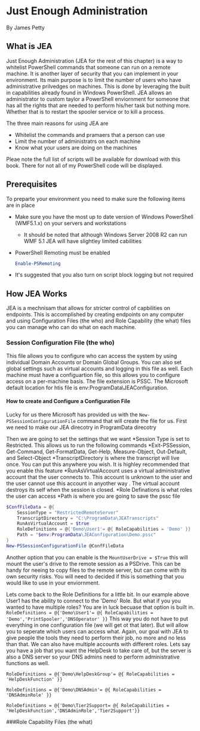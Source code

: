 # Just Enough Administration

By James Petty

## What is JEA
Just Enough Administration (JEA for the rest of this chapter) is a way to whitelist PowerShell commands that someone can run on a remote machine. It is another layer of security that you can implement in your environment. Its main purpose is to limit the number of users who have administrative prilvedges on machines. This is done by leveraging the built in capabilities already found in Windows PowerShell. JEA allows an administrator to custom taylor a PowerShell enviornment for someone that has all the rights that are needed to perform his/her task but nothing more. Whether that is to restart the spooler service or to kill a process. 

The three main reasons for using JEA are
* Whitelist the commands and pramaers that a person can use
* Limit the number of administratrs on each machine
* Know what your users are doing on the machines

Pleae note the full list of scripts will be available for download with this book. There for not all of my PowerShell code will be displayed. 

## Prerequisites
To preparte your environment you need to make sure the following items are in place
* Make sure you have the most up to date version of Windows PowerShell (WMF5.1.x) on your servers and workstations
    * It should be noted that although Windows Server 2008 R2 can run WMF 5.1 JEA will have slightley limited cabilities
* PowerShell Remoting must be enabled 

   ```powershell 
   Enable-PSRemoting 
   ```

* It's suggested that you also turn on script block logging but not required

## How JEA Works
JEA is a mechnisam that allows for stricter control of capbilities on endpoints. This is accomplished by creating endpoints on any computer and using Configuration Files (the who) and Role Capability (the what) files you can manage who can do what on each machine. 

### Session Configuration File (the who)
This file allows you to configure who can access the system by using individual Domain Accounts or Domain Global Groups. You can also set global settings such as virtual accounts and logging in this file as well. Each machine must have a configuartion file, so this allows you to configure access on a per-machine basis. The file extension is PSSC. The Microsoft default location for htis file is env:ProgramData\JEAConfiguration.

#### How to create and Configure a Configuration File
Lucky for us there Microsoft has provided us with the `New-PSSessionConfigurationFile` command that will create the file for us. 
First we need to make our JEA direcotry in ProgramData direcotry

Then we are going to set the settings that we want
*Session Type is set to Restricted. This allows us to run the following commands
    *Exit-PSSession, Get-Command, Get-FormatData, Get-Help, Measure-Object, Out-Default, and Select-Object
*TranscriptDirectory is where the transcript will live once. You can put this anywhere you wish. It is highley recommended that you enable this feature
*RunAsVirtualAccount uses a virtual administrative account that the user connects to. This account is unknown to the user and the user cannot use this account in anyother way . The virtual account destroys its self when the session is closed. 
*Role Definations is what roles the user can access
*Path is where you are going to save the pssc file

```powershell
$ConfFileData = @{
    SessionType = "RestrictedRemoteServer"
    TranscriptDirectory = "C:\ProgramData\JEATranscripts"
    RunAsVirtualAccount = $true
    RoleDefinitions = @{'Demo\User1'= @{ RoleCapabilities = 'Demo' }}
    Path = "$env:ProgramData\JEAConfiguration\Demo.pssc"
}
New-PSSessionConfigurationFile @ConfFileData
```
Another option that you can enable is the `MountUserDrive = $True` this will mount the user's drive to the remote session as a PSDrive. This can be handy for neeing to copy files to the remote server, but can come with its own security risks. You will need to decided if this is something that you would like to use in your enviornment. 

Lets come back to the Role Definitions for a little bit. In our example above User1 has the ability to connect to the 'Demo' Role. But what if you you wanted to have multiple roles? You are in luck becuase that option is built in.
`RoleDefinitions = @{'Demo\User1'= @{ RoleCapabilities = 'Demo','PrintSpooler','DNSOperator' }}` 
This way you do not have to put everything in one configuration file (we will get ot that later). But will allow you to seperate which users can access what. Again, our goal with JEA to give people the tools they need to perform their job, no more and no less than that.
We can also have multiple accounts with different roles. Lets say you have a job that you want the HelpDesk to take care of, but the server is also a DNS server so your DNS admins need to perform administrative functions as well.

`RoleDefinitions = @{'Demo\HelpDeskGroup'= @{ RoleCapabilities = 'HelpDeskFunction' }}`

`RoleDefinitions = @{'Demo\DNSAdmin'= @{ RoleCapabilities = 'DNSAdminRole' }}`

`RoleDefinitions = @{'Demo\Tier2Support= @{ RoleCapabilities = 'HelpDeskFunction','DNSAdminRole','Tier2Support'}}`

###Role Capability Files (the what)
